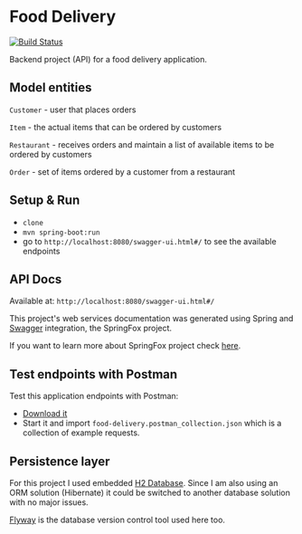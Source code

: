 # Food Delivery

[![Build Status](https://img.shields.io/travis/selzlein/food-delivery.svg?style=flat-square)](https://travis-ci.org/selzlein/food-delivery)

Backend project (API) for a food delivery application.

## Model entities

`Customer` - user that places orders

`Item` - the actual items that can be ordered by customers

`Restaurant` - receives orders and maintain a list of available items to be ordered by customers

`Order` - set of items ordered by a customer from a restaurant

## Setup & Run

- `clone`
- `mvn spring-boot:run`
- go to `http://localhost:8080/swagger-ui.html#/` to see the available endpoints

## API Docs

Available at: `http://localhost:8080/swagger-ui.html#/`

This project's web services documentation was generated using Spring and [Swagger](https://swagger.io/) integration, the SpringFox project.

If you want to learn more about SpringFox project check [here](https://springfox.github.io/springfox/docs/current/).

## Test endpoints with Postman

Test this application endpoints with Postman:

- [Download it](https://www.getpostman.com/)
- Start it and import `food-delivery.postman_collection.json` which is a collection of example requests.

## Persistence layer

For this project I used embedded [H2 Database](http://www.h2database.com/html/main.html). Since I am also using an ORM solution (Hibernate) it could be switched to another database solution with no major issues.

[Flyway](https://flywaydb.org/) is the database version control tool used here too.
